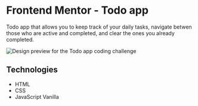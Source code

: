 # Frontend Mentor - Todo app

Todo app that allows you to keep track of your daily tasks, navigate betwen those who are active and completed, and clear the ones you already completed.

![Design preview for the Todo app coding challenge](./images/todo-app-preview.jpg)

## Technologies 
- HTML <br>
- CSS <br>
- JavaScript Vanilla

